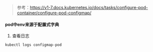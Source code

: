 > 参考：https://v1-7.docs.kubernetes.io/docs/tasks/configure-pod-container/configure-pod-configmap/

#### pod中env来源于配置式字典


1. 查看日志
```
kubectl logs configmap-pod
```